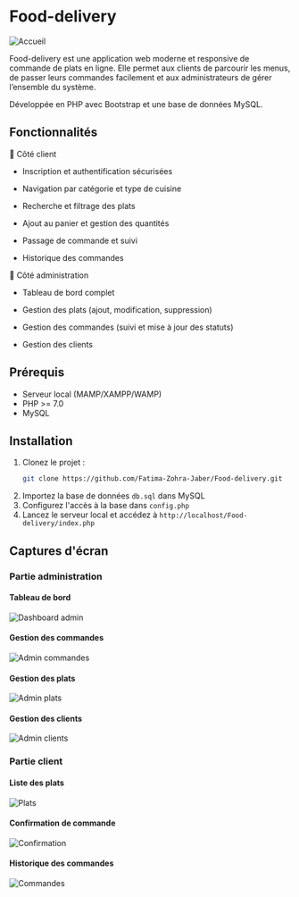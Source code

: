 # Food-delivery

![Accueil](images/screenshots/home.png)

Food-delivery est une application web moderne et responsive de commande de plats en ligne.
Elle permet aux clients de parcourir les menus, de passer leurs commandes facilement et aux administrateurs de gérer l’ensemble du système.

Développée en PHP avec Bootstrap et une base de données MySQL.

## Fonctionnalités

👤 Côté client

- Inscription et authentification sécurisées

- Navigation par catégorie et type de cuisine

- Recherche et filtrage des plats

- Ajout au panier et gestion des quantités

- Passage de commande et suivi

- Historique des commandes

🔧 Côté administration

- Tableau de bord complet

- Gestion des plats (ajout, modification, suppression)

- Gestion des commandes (suivi et mise à jour des statuts)

- Gestion des clients

## Prérequis

- Serveur local (MAMP/XAMPP/WAMP)
- PHP >= 7.0
- MySQL

## Installation

1. Clonez le projet :
   ```bash
   git clone https://github.com/Fatima-Zohra-Jaber/Food-delivery.git
   ```
2. Importez la base de données `db.sql` dans MySQL
3. Configurez l'accès à la base dans `config.php`
4. Lancez le serveur local et accédez à `http://localhost/Food-delivery/index.php`

## Captures d'écran

### Partie administration

#### Tableau de bord

![Dashboard admin](images/screenshots/admin_dashboard.png)

#### Gestion des commandes

![Admin commandes](images/screenshots/admin_commandes.png)

#### Gestion des plats

![Admin plats](images/screenshots/admin_plats.png)

#### Gestion des clients

![Admin clients](images/screenshots/admin_clients.png)

### Partie client

#### Liste des plats

![Plats](images/screenshots/plats.png)

#### Confirmation de commande

![Confirmation](images/screenshots/confirmation.png)

#### Historique des commandes

![Commandes](images/screenshots/commandes.png)

